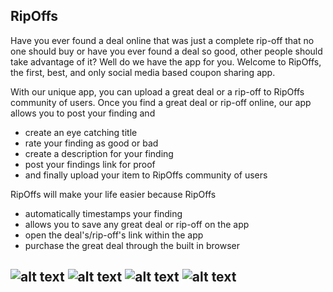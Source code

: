 ## RipOffs
Have you ever found a deal online that was just a complete rip-off that no one should buy or have you ever found a deal so good, other people should take advantage of it? Well do we have the app for you. Welcome to RipOffs, the first, best, and only social media based coupon sharing app.

With our unique app, you can upload a great deal or a rip-off to RipOffs community of users. Once you find a great deal or rip-off online, our app allows you to post your finding and
- create an eye catching title
- rate your finding as good or bad
- create a description for your finding
- post your findings link for proof
- and finally upload your item to RipOffs community of users

RipOffs will make your life easier because RipOffs
- automatically timestamps your finding
- allows you to save any great deal or rip-off on the app
- open the deal's/rip-off's link within the app
- purchase the great deal through the built in browser

![alt text](https://is1-ssl.mzstatic.com/image/thumb/Purple118/v4/0d/5b/24/0d5b24b8-85e6-f610-5b26-d2e77345d1a1/pr_source.png/300x300bb.jpg?1548990006408)
![alt text](https://is1-ssl.mzstatic.com/image/thumb/Purple118/v4/79/d6/e3/79d6e36d-0ff9-3047-7b5b-ede21e81dde2/pr_source.png/300x300bb.jpg?1548990006405)
![alt text](https://is1-ssl.mzstatic.com/image/thumb/Purple118/v4/59/d4/c9/59d4c944-447e-4756-8d9f-2c08a3fa5a6f/pr_source.png/300x300bb.jpg?1548990006411)
![alt text](https://is1-ssl.mzstatic.com/image/thumb/Purple118/v4/17/21/2c/17212c16-76f8-13d3-6eec-5e5854e7c033/pr_source.png/300x300bb.jpg?1548990006412)
---
